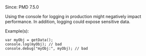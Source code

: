 Since: PMD 7.5.0

Using the console for logging in production might negatively impact performance.
In addition, logging could expose sensitive data.

Example(s):
```
var myObj = getData();
console.log(myObj); // bad
console.debug("myObj:", myObj); // bad
```
